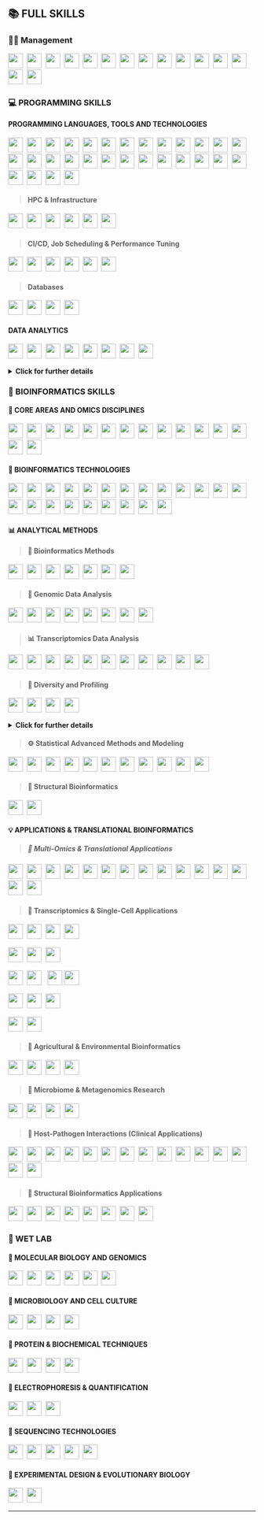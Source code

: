 
## 📚 FULL SKILLS

<!-- MANAGEMENT SKILLS -->
### 👨‍💼 Management
<img src="https://img.shields.io/badge/-Leadership-1CA9C9?style=flat" height="30">&nbsp;
<img src="https://img.shields.io/badge/-Communication-1CA9C9?style=flat" height="30">&nbsp;
<img src="https://img.shields.io/badge/-Teamwork-1CA9C9?style=flat" height="30">&nbsp;
<img src="https://img.shields.io/badge/-Strategic_Thinking-1CA9C9?style=flat" height="30">&nbsp;
<img src="https://img.shields.io/badge/-Agile_Methodologies-1CA9C9?style=flat" height="30">&nbsp;
<img src="https://img.shields.io/badge/-Scrum-1CA9C9?style=flat" height="30">&nbsp;
<img src="https://img.shields.io/badge/-Kanban-1CA9C9?style=flat" height="30">&nbsp;
<img src="https://img.shields.io/badge/-Mentoring-1CA9C9?style=flat" height="30">&nbsp;
<img src="https://img.shields.io/badge/-Team_Building-1CA9C9?style=flat" height="30">&nbsp;
<img src="https://img.shields.io/badge/-Feedback_and_Coaching-1CA9C9?style=flat" height="30">&nbsp;
<img src="https://img.shields.io/badge/-Interpersonal_Skills-1CA9C9?style=flat" height="30">&nbsp;
<img src="https://img.shields.io/badge/-Creativity_and_Innovation-1CA9C9?style=flat" height="30">&nbsp;
<img src="https://img.shields.io/badge/-Adaptability-1CA9C9?style=flat" height="30">&nbsp;
<img src="https://img.shields.io/badge/-Problem_Solving-1CA9C9?style=flat" height="30">&nbsp;
<img src="https://img.shields.io/badge/-Project_Management-1CA9C9?style=flat" height="30">&nbsp;


### 💻 PROGRAMMING SKILLS

#### PROGRAMMING LANGUAGES, TOOLS AND TECHNOLOGIES

<img src="https://img.shields.io/badge/-Python-05122A?style=flat&logo=python" height="30">&nbsp;
<img src="https://img.shields.io/badge/R-05122A?style=flat&logo=r&logoColor=blue&color=0B2C4A" height="30">&nbsp;
<img src="https://img.shields.io/badge/Shell_Script-05122A?style=flat&logo=gnu-bash&logoColor=white" height="30">&nbsp;
<img src="https://img.shields.io/badge/-Perl-05122A?style=flat&logo=perl" height="30">&nbsp;
<img src="https://img.shields.io/badge/-BASH-05122A?style=flat&logo=gnu-bash" height="30">&nbsp;
<img src="https://img.shields.io/badge/-Linux_Systems-005571?style=flat&logo=linux" height="30">&nbsp;
<img src="https://img.shields.io/badge/-Docker-005571?style=flat&logo=docker" height="30">&nbsp;
<img src="https://img.shields.io/badge/-Snakemake-005571?style=flat" height="30">&nbsp;
<img src="https://img.shields.io/badge/-Nextflow-005571?style=flat" height="30">&nbsp;
<img src="https://img.shields.io/badge/VIM-109989.svg?&style=flat&logo=vim&logoColor=white" height="30">&nbsp;
<img src="https://img.shields.io/badge/fastapi-109989?style=flat&logo=FASTAPI&logoColor=white" height="30">&nbsp;
<img src="https://img.shields.io/badge/-Git_&_Version_Control-109989?style=flat&logo=git" height="30">&nbsp;
<img src="https://img.shields.io/badge/-Jupyter_Notebooks-109989?style=flat&logo=jupyter" height="30">&nbsp;
<img src="https://img.shields.io/badge/-RMarkdown-109989?style=flat" height="30">&nbsp;
<img src="https://img.shields.io/badge/-Regular_Expressions-109989?style=flat" height="30">&nbsp;
<img src="https://img.shields.io/badge/-Markdown_&_LaTeX_for_Docs-109989?style=flat" height="30">&nbsp;
<img src="https://img.shields.io/badge/Jupyter-44A833.svg?&style=flat&logo=Jupyter&logoColor=white" height="30">&nbsp;
<img src="https://img.shields.io/badge/conda-44A833.svg?&style=flat&logo=anaconda&logoColor=white" height="30">&nbsp;
<img src="https://img.shields.io/badge/-Conda/Virtualenv-44A833?style=flat" height="30">&nbsp;
<img src="https://img.shields.io/badge/-Poetry-44A833?style=flat&logo=python&logoColor=white" height="30">&nbsp;
<img src="https://img.shields.io/badge/RStudio-44A833?style=flat&logo=RStudio&logoColor=white" height="30">&nbsp;
<img src="https://img.shields.io/badge/Visual_Studio_Code-44A833?style=flat&logo=visual%20studio%20code&logoColor=white" height="30">&nbsp;
<img src="https://img.shields.io/badge/-Software_Development-092E20?style=flat" height="30">&nbsp;
<img src="https://img.shields.io/badge/Django-092E20?style=flat&logo=django&logoColor=white" height="30">&nbsp;
<img src="https://img.shields.io/badge/Flask-092E20?style=flat&logo=flask&logoColor=white" height="30">&nbsp;
<img src="https://img.shields.io/badge/-R_Shiny-092E20?style=flat&logo=r" height="30">&nbsp;
<img src="https://img.shields.io/badge/Amazon_AWS-232F3E?style=flat&logo=amazon-aws&logoColor=white" height="30">&nbsp;
<img src="https://img.shields.io/badge/-AWS,_GCP,_Azure-232F3E?style=flat" height="30">&nbsp;
<img src="https://img.shields.io/badge/-Cloud_Computing-232F3E?style=flat" height="30">&nbsp;
<img src="https://img.shields.io/badge/-Virtualization_(VirtualBox,_VMWare)-232F3E?style=flat" height="30">&nbsp;

> #### HPC & Infrastructure

<img src="https://img.shields.io/badge/-HPC-87CEFA?style=flat" height="30">&nbsp;
<img src="https://img.shields.io/badge/-Sys_Administration-87CEFA?style=flat" height="30">&nbsp;
<img src="https://img.shields.io/badge/-Cluster_and_Server_Design-87CEFA?style=flat" height="30">&nbsp;
<img src="https://img.shields.io/badge/-Hardware_Knowledge-87CEFA?style=flat" height="30">&nbsp;
<img src="https://img.shields.io/badge/-Backup_and_Disaster_Recovery-87CEFA?style=flat" height="30">&nbsp;
<img src="https://img.shields.io/badge/-Security_&_Permissions_Management-87CEFA?style=flat" height="30">&nbsp;

> #### CI/CD, Job Scheduling & Performance Tuning

<img src="https://img.shields.io/badge/-Shell_Scripting_for_Maintenance-1E90E8?style=flat" height="30">&nbsp;
<img src="https://img.shields.io/badge/-CI/CD_(GitHub_Actions,_GitLab_CI)-1E90E8?style=flat" height="30">&nbsp;
<img src="https://img.shields.io/badge/-Big_Data_Pipelines-1E90E8?style=flat" height="30">&nbsp;
<img src="https://img.shields.io/badge/-Load_Balancing_&_Parallel_Processing-1E90E8?style=flat" height="30">&nbsp;
<img src="https://img.shields.io/badge/-Job_Scheduling_(SLURM,_PBS)-1E90E8?style=flat" height="30">&nbsp;
<img src="https://img.shields.io/badge/-Pipeline_Profiling_&_Optimization-1E90E8?style=flat" height="30">&nbsp;

> #### Databases

<img src="https://img.shields.io/badge/MySQL-316192?style=flat&logo=mysql&logoColor=white" height="30">&nbsp;
<img src="https://img.shields.io/badge/-SQlite-316192?style=flat&logo=sqlite&logoColor=A8B9CC" height="30">&nbsp;
<img src="https://img.shields.io/badge/PostgreSQL-316192?style=flat&logo=postgresql&logoColor=green" height="30">&nbsp;
<img src="https://img.shields.io/badge/-SQL-316192?style=flat&logo=sqlite" height="30">&nbsp;

#### DATA ANALYTICS

<img src="https://img.shields.io/badge/-R-F37626?style=flat&logo=r&logoColor=white" height="30">&nbsp;
<img src="https://img.shields.io/badge/-Python-F37626?style=flat&logo=python&logoColor=white" height="30">&nbsp;
<img src="https://img.shields.io/badge/-SQL-F37626?style=flat&logo=sqlite&logoColor=white" height="30">&nbsp;
<img src="https://img.shields.io/badge/-Excel-F37626?style=flat&logo=microsoft-excel&logoColor=white" height="30">&nbsp;
<img src="https://img.shields.io/badge/-Tableau-F37626?style=flat&logo=tableau&logoColor=white" height="30">&nbsp;
<img src="https://img.shields.io/badge/-Power_BI-F37626?style=flat&logo=microsoft-powerbi&logoColor=white" height="30">&nbsp;
<img src="https://img.shields.io/badge/-Machine_Learning-F37626?style=flat" height="30">&nbsp;
<img src="https://img.shields.io/badge/-Jupyter_Notebooks-F37626?style=flat&logo=jupyter&logoColor=white" height="30">&nbsp;

<details>
  <summary><strong>Click for further details</strong></summary>

<img src="https://img.shields.io/badge/-tidyverse-635CA1?style=flat&logo=r&logoColor=white" height="20"> &nbsp;
<img src="https://img.shields.io/badge/-dplyr-1E90FF?style=flat&logo=r&logoColor=white" height="20"> &nbsp;
<img src="https://img.shields.io/badge/-ggplot2-0099C9?style=flat&logo=r&logoColor=white" height="20"> &nbsp;
<img src="https://img.shields.io/badge/-tidyr-00CED1?style=flat&logo=r&logoColor=white" height="20"> &nbsp;
<img src="https://img.shields.io/badge/-readr-4682B4?style=flat&logo=r&logoColor=white" height="20"> &nbsp;
<img src="https://img.shields.io/badge/-forcats-4169E1?style=flat&logo=r&logoColor=white" height="20"> &nbsp;
<img src="https://img.shields.io/badge/-lubridate-5F9EA0?style=flat&logo=r&logoColor=white" height="20"> &nbsp;
<img src="https://img.shields.io/badge/-stringr-4B0082?style=flat&logo=r&logoColor=white" height="20"> &nbsp;
<img src="https://img.shields.io/badge/-data.table-FFD700?style=flat&logo=r&logoColor=black" height="20"> &nbsp;
<img src="https://img.shields.io/badge/-plotly-F44747?style=flat&logo=plotly&logoColor=white" height="20"> &nbsp;
<img src="https://img.shields.io/badge/-shiny-FF69B4?style=flat&logo=r&logoColor=white" height="20"> &nbsp;
<img src="https://img.shields.io/badge/-caret-FF8C00?style=flat&logo=r&logoColor=white" height="20"> &nbsp;
<img src="https://img.shields.io/badge/-randomForest-228B22?style=flat&logo=r&logoColor=white" height="20"> &nbsp;
<img src="https://img.shields.io/badge/-survival-DC143C?style=flat&logo=r&logoColor=white" height="20"> &nbsp;
<img src="https://img.shields.io/badge/-ggpubr-8A2BE2?style=flat&logo=r&logoColor=white" height="20"> &nbsp;
<img src="https://img.shields.io/badge/-pandas-150458?style=flat&logo=pandas&logoColor=white" height="20">&nbsp;
<img src="https://img.shields.io/badge/-NumPy-013243?style=flat&logo=numpy&logoColor=white" height="20">&nbsp;
<img src="https://img.shields.io/badge/-Matplotlib-11557C?style=flat&logo=plotly&logoColor=white" height="20">&nbsp; 
<img src="https://img.shields.io/badge/-Seaborn-3D3D3D?style=flat&logo=python&logoColor=white" height="20">&nbsp;
<img src="https://img.shields.io/badge/-SciPy-8CAAE6?style=flat&logo=scipy&logoColor=white" height="20">&nbsp;
<img src="https://img.shields.io/badge/-Statsmodels-888888?style=flat&logo=python&logoColor=white" height="20">&nbsp;
<img src="https://img.shields.io/badge/-Plotly-3F4F75?style=flat&logo=plotly&logoColor=white" height="20">&nbsp;
<img src="https://img.shields.io/badge/-Altair-FF4C4C?style=flat&logo=python&logoColor=white" height="20">&nbsp;
<img src="https://img.shields.io/badge/-Scikit--learn-F7931E?style=flat&logo=scikit-learn&logoColor=white" height="20">&nbsp;
<img src="https://img.shields.io/badge/-XGBoost-FF6600?style=flat&logo=python&logoColor=white" height="20">&nbsp;
<img src="https://img.shields.io/badge/-LightGBM-9ACD32?style=flat&logo=python&logoColor=white" height="20">&nbsp;

</details>

### 🧬 BIOINFORMATICS SKILLS
#### 🧬 CORE AREAS AND OMICS DISCIPLINES

<img src="https://img.shields.io/badge/-Genomics-FFA500?style=flat" height="30">&nbsp;
<img src="https://img.shields.io/badge/-Transcriptomics-F4A460?style=flat" height="30">&nbsp;
<img src="https://img.shields.io/badge/-Single_Cell-FFB6C1?style=flat" height="30">&nbsp;
<img src="https://img.shields.io/badge/-Spatial_RNASeq-DB7093?style=flat" height="30">&nbsp;
<img src="https://img.shields.io/badge/-Proteomics-DA70D6?style=flat" height="30">&nbsp;
<img src="https://img.shields.io/badge/-Metabolomics-DB7093?style=flat" height="30">&nbsp;
<img src="https://img.shields.io/badge/-ChIP_Seq/ATAC_Seq-4682B4?style=flat" height="30">&nbsp;
<img src="https://img.shields.io/badge/-Epigenomics-BC8F8F?style=flat" height="30">&nbsp;
<img src="https://img.shields.io/badge/-Multiomics_Analysis-D8BFD8?style=flat" height="30">&nbsp;
<img src="https://img.shields.io/badge/-Metagenomics-6495ED?style=flat" height="30">&nbsp;
<img src="https://img.shields.io/badge/-Comparative_Genomics-5F9EA0?style=flat" height="30">&nbsp;
<img src="https://img.shields.io/badge/-Ancient_DNA-1E90FF?style=flat" height="30">&nbsp;
<img src="https://img.shields.io/badge/-Lipidomics-FF69B4?style=flat" height="30">&nbsp;
<img src="https://img.shields.io/badge/-Glycomics-BC8F8F?style=flat" height="30">&nbsp;
<img src="https://img.shields.io/badge/-Structural_Bioinformatics-00CED1?style=flat" height="30">&nbsp;

#### 🔬 BIOINFORMATICS TECHNOLOGIES

<img src="https://img.shields.io/badge/-NGS-FF8C00?style=flat" height="30">&nbsp;
<img src="https://img.shields.io/badge/-De_novo_Assembly-00BFFF?style=flat" height="30">&nbsp;
<img src="https://img.shields.io/badge/-CRISPR--Cas-20B2AA?style=flat" height="30">&nbsp;
<img src="https://img.shields.io/badge/-Database_Management-5F9EA0?style=flat" height="30">&nbsp;
<img src="https://img.shields.io/badge/-Genome_Annotation-00FA9A?style=flat" height="30">&nbsp;
<img src="https://img.shields.io/badge/-Genome_Browsers-20B2AA?style=flat" height="30">&nbsp;
<img src="https://img.shields.io/badge/-Variant_Calling-8B0000?style=flat" height="30">&nbsp;
<img src="https://img.shields.io/badge/-Genetic_Variants_analysis-9932CC?style=flat" height="30">&nbsp;
<img src="https://img.shields.io/badge/-Haplotype_Analysis-CD5C5C?style=flat" height="30">&nbsp;
<img src="https://img.shields.io/badge/-eQTL_Analysis-DC143C?style=flat" height="30">&nbsp;
<img src="https://img.shields.io/badge/-RNA--Seq_Analysis-BA55D3?style=flat" height="30">&nbsp;
<img src="https://img.shields.io/badge/-Gene_Fusion_Detection-DC143C?style=flat" height="30">&nbsp;
<img src="https://img.shields.io/badge/-CNV_Analysis-8A2BE2?style=flat" height="30">&nbsp;
<img src="https://img.shields.io/badge/-Metabolic_Pathway_Analysis-FFB6C1?style=flat" height="30">&nbsp;
<img src="https://img.shields.io/badge/-Long_Read_Technologies-BC8F8F?style=flat" height="30">&nbsp;
<img src="https://img.shields.io/badge/-Expression_Profile_Analysis-1E90FF?style=flat" height="30">&nbsp;
<img src="https://img.shields.io/badge/-Differential_Expression_Analysis-FF6347?style=flat" height="30">&nbsp;
<img src="https://img.shields.io/badge/-Functional_Enrichment_Analysis-DAA520?style=flat" height="30">&nbsp;
<img src="https://img.shields.io/badge/-Biodiversity_and_Abundance_Analysis-32CD32?style=flat" height="30">&nbsp;
<img src="https://img.shields.io/badge/-ncRNA_and_microRNA_Analysis-BA55D3?style=flat" height="30">&nbsp;
<img src="https://img.shields.io/badge/-microRNA_Target_Prediction-9370DB?style=flat" height="30">&nbsp;
<img src="https://img.shields.io/badge/-Pattern_Analysis-FF8C00?style=flat" height="30">&nbsp;

#### 📊 ANALYTICAL METHODS

> #### 🔬 **Bioinformatics Methods**

<img src="https://img.shields.io/badge/-Statistical_Analysis-BDB76B?style=flat" height="30">&nbsp;
<img src="https://img.shields.io/badge/-Machine_Learning-BDB76B?style=flat" height="30">&nbsp;
<img src="https://img.shields.io/badge/-Data_Visualization-BDB76B?style=flat" height="30">&nbsp;
<img src="https://img.shields.io/badge/-Systems_Biology-BDB76B?style=flat" height="30">&nbsp;
<img src="https://img.shields.io/badge/-Phylogenetics-BDB76B?style=flat" height="30">&nbsp;
<img src="https://img.shields.io/badge/-Clustering_Analysis-BDB76B?style=flat" height="30">&nbsp;
<img src="https://img.shields.io/badge/-Dimensionality_Reduction-BDB76B?style=flat" height="30">&nbsp;

> #### 🧬 **Genomic Data Analysis**

<img src="https://img.shields.io/badge/-GWAS/Burden_Tests-6A5ACD?style=flat" height="30">&nbsp;
<img src="https://img.shields.io/badge/-Statistical_Modeling-6A5ACD?style=flat" height="30">&nbsp;
<img src="https://img.shields.io/badge/-Read_Mapping-6A5ACD?style=flat" height="30">&nbsp;
<img src="https://img.shields.io/badge/-Sequence_Alignment-6A5ACD?style=flat" height="30">&nbsp;
<img src="https://img.shields.io/badge/-Functional_Enrichment-6A5ACD?style=flat" height="30">&nbsp;
<img src="https://img.shields.io/badge/-De_Novo_and_Reference_Based_Assembly-6A5ACD?style=flat" height="30">&nbsp;
<img src="https://img.shields.io/badge/-Copy_Number_Variation_(CNV)_Detection-6A5ACD?style=flat" height="30">&nbsp;
<img src="https://img.shields.io/badge/-Mutational_Signature_Analysis-6A5ACD?style=flat" height="30">&nbsp;

> #### 📊 **Transcriptomics Data Analysis**

<img src="https://img.shields.io/badge/-Time--series_Expression_Analysis-BA55D3?style=flat" height="30">&nbsp;
<img src="https://img.shields.io/badge/-Pseudotime_Inference-BA55D3?style=flat" height="30">&nbsp;
<img src="https://img.shields.io/badge/-Differential_Transcript_Usage_(DTU)-BA55D3?style=flat" height="30">&nbsp;
<img src="https://img.shields.io/badge/-Base_and_Peak_Calling-BA55D3?style=flat" height="30">&nbsp;
<img src="https://img.shields.io/badge/-Allele--specific_Expression_Analysis-BA55D3?style=flat" height="30">&nbsp;
<img src="https://img.shields.io/badge/-Cell_Clustering-BA55D3?style=flat" height="30">&nbsp;
<img src="https://img.shields.io/badge/-Trajectory_Inference-BA55D3?style=flat" height="30">&nbsp;
<img src="https://img.shields.io/badge/-Spatial_Transcriptomics_Deconvolution-BA55D3?style=flat" height="30">&nbsp;
<img src="https://img.shields.io/badge/-Gene_Expression_Profiling-BA55D3?style=flat" height="30">&nbsp;
<img src="https://img.shields.io/badge/-Single_Cell_Gene_Expression_Analysis-BA55D3?style=flat" height="30">&nbsp;
<img src="https://img.shields.io/badge/-Single_Cell_Multi_Omics_Integration-BA55D3?style=flat" height="30">&nbsp;

> #### 🌱 **Diversity and Profiling**

<img src="https://img.shields.io/badge/-Alpha_and_Beta_Diversity_Metrics-9ACD32?style=flat" height="30">&nbsp;
<img src="https://img.shields.io/badge/-Shannon_Index,_Bray–Curtis_dissimilarity,_etc.-9ACD32?style=flat" height="30">&nbsp;
<img src="https://img.shields.io/badge/-Taxonomic_&_Functional_Profiling-9ACD32?style=flat" height="30">&nbsp;
<img src="https://img.shields.io/badge/-Ordination_Methods-9ACD32?style=flat" height="30">&nbsp;

<details>
  <summary><strong>Click for further details</strong></summary>

  1. Taxonomic Profiling

<img src="https://img.shields.io/badge/-Kraken2-008080?style=flat&logo=python&logoColor=white" height="20">
<img src="https://img.shields.io/badge/-MetaPhlAn-4B0082?style=flat&logo=python&logoColor=white" height="20">
<img src="https://img.shields.io/badge/-Centrifuge-4682B4?style=flat&logo=python&logoColor=white" height="20">
<img src="https://img.shields.io/badge/-mOTUs-228B22?style=flat&logo=python&logoColor=white" height="20">
<img src="https://img.shields.io/badge/-GTDB_Tk-8B0000?style=flat&logo=python&logoColor=white" height="20">
<img src="https://img.shields.io/badge/-MMseqs2-4169E1?style=flat&logo=python&logoColor=white" height="20">

2. Functional Profiling

<img src="https://img.shields.io/badge/-HUMAnN3-0099C9?style=flat&logo=python&logoColor=white" height="20">  
<img src="https://img.shields.io/badge/-MetaCyc-FF8C00?style=flat&logo=python&logoColor=white" height="20">  
<img src="https://img.shields.io/badge/-eggNOG_mapper-5F9EA0?style=flat&logo=python&logoColor=white" height="20">  
<img src="https://img.shields.io/badge/-KEGG_Mapper-DC143C?style=flat&logo=python&logoColor=white" height="20">  
<img src="https://img.shields.io/badge/-COG-8A2BE2?style=flat&logo=python&logoColor=white" height="20">  
<img src="https://img.shields.io/badge/-DRAM-4B0082?style=flat&logo=python&logoColor=white" height="20">  

3. Alpha & Beta Diversity Analysis

<img src="https://img.shields.io/badge/-QIIME2-635CA1?style=flat&logo=python&logoColor=white" height="20">  
<img src="https://img.shields.io/badge/-phyloseq-1E90FF?style=flat&logo=r&logoColor=white" height="20">  
<img src="https://img.shields.io/badge/-vegan-00CED1?style=flat&logo=r&logoColor=white" height="20">  
<img src="https://img.shields.io/badge/-MicrobiomeAnalyst-FFD700?style=flat&logo=r&logoColor=black" height="20">  
<img src="https://img.shields.io/badge/-ANCOM_BC-FF69B4?style=flat&logo=r&logoColor=white" height="20">  

4. Strain-Level Profiling & Variant Detection

<img src="https://img.shields.io/badge/-StrainPhlAn-228B22?style=flat&logo=python&logoColor=white" height="20">  
<img src="https://img.shields.io/badge/-MIDAS-8B0000?style=flat&logo=python&logoColor=white" height="20">  
<img src="https://img.shields.io/badge/-Sourmash-4169E1?style=flat&logo=python&logoColor=white" height="20">  
<img src="https://img.shields.io/badge/-metaSNV-0099C9?style=flat&logo=python&logoColor=white" height="20">  

5. Assembly & Binning

<img src="https://img.shields.io/badge/-MEGAHIT-FF8C00?style=flat&logo=python&logoColor=white" height="20">  
<img src="https://img.shields.io/badge/-metaSPAdes-5F9EA0?style=flat&logo=python&logoColor=white" height="20">  
<img src="https://img.shields.io/badge/-MaxBin2-DC143C?style=flat&logo=python&logoColor=white" height="20">  
<img src="https://img.shields.io/badge/-MetaBAT2-8A2BE2?style=flat&logo=python&logoColor=white" height="20">  
<img src="https://img.shields.io/badge/-dRep-4B0082?style=flat&logo=python&logoColor=white" height="20">  
<img src="https://img.shields.io/badge/-CheckM-635CA1?style=flat&logo=python&logoColor=white" height="20">  

6. Visualization & Statistical Analysis

<img src="https://img.shields.io/badge/-ggplot2-1E90FF?style=flat&logo=r&logoColor=white" height="20">  
<img src="https://img.shields.io/badge/-PICRUSt2-00CED1?style=flat&logo=r&logoColor=white" height="20">  
<img src="https://img.shields.io/badge/-LEfSe-FFD700?style=flat&logo=r&logoColor=black" height="20">  
<img src="https://img.shields.io/badge/-STAMP-FF69B4?style=flat&logo=r&logoColor=white" height="20">  
<img src="https://img.shields.io/badge/-Krona-228B22?style=flat&logo=python&logoColor=white" height="20">  

7. Integrated Pipelines

<img src="https://img.shields.io/badge/-QIIME2-8B0000?style=flat&logo=python&logoColor=white" height="20">  
<img src="https://img.shields.io/badge/-MGnify-4169E1?style=flat&logo=python&logoColor=white" height="20">  
<img src="https://img.shields.io/badge/-SqueezeMeta-0099C9?style=flat&logo=python&logoColor=white" height="20">  
<img src="https://img.shields.io/badge/-ATLAS-FF8C00?style=flat&logo=python&logoColor=white" height="20">  

8. Reference Databases

<img src="https://img.shields.io/badge/-NCBI_RefSeq-5F9EA0?style=flat&logo=python&logoColor=white" height="20">  
<img src="https://img.shields.io/badge/-GTDB-DC143C?style=flat&logo=python&logoColor=white" height="20">  
<img src="https://img.shields.io/badge/-UniProt-8A2BE2?style=flat&logo=python&logoColor=white" height="20">  
<img src="https://img.shields.io/badge/-IMG_M-4B0082?style=flat&logo=python&logoColor=white" height="20">  
</details>


> #### ⚙️ **Statistical Advanced Methods and Modeling**

<img src="https://img.shields.io/badge/-Multi--omics_Factor_Analysis_(MOFA)-20B2AA?style=flat" height="30">&nbsp;
<img src="https://img.shields.io/badge/-Canonical_Correlation_Analysis_(CCA)-20B2AA?style=flat" height="30">&nbsp;
<img src="https://img.shields.io/badge/-Similarity_Network_Fusion_(SNF)-20B2AA?style=flat" height="30">&nbsp;
<img src="https://img.shields.io/badge/-Feature_Selection_/_Importance_Ranking-20B2AA?style=flat" height="30">&nbsp;
<img src="https://img.shields.io/badge/-Predictive_Modeling-20B2AA?style=flat" height="30">&nbsp;
<img src="https://img.shields.io/badge/-Autoencoders_/_Deep_Learning_Models-20B2AA?style=flat" height="30">&nbsp;
<img src="https://img.shields.io/badge/-Zero--Inflated_Models-20B2AA?style=flat" height="30">&nbsp;
<img src="https://img.shields.io/badge/-Bayesian_Hierarchical_Models-20B2AA?style=flat" height="30">&nbsp;
<img src="https://img.shields.io/badge/-False_Discovery_Rate_Control-20B2AA?style=flat" height="30">&nbsp;
<img src="https://img.shields.io/badge/-Multivariate_Analysis-20B2AA?style=flat" height="30">&nbsp;
<img src="https://img.shields.io/badge/-Hidden_Markov_Models_(HMMs)-20B2AA?style=flat" height="30">&nbsp;

> #### 🧬 **Structural Bioinformatics**

<img src="https://img.shields.io/badge/-Protein--modelling-DC143C?style=flat" height="30">&nbsp;
<img src="https://img.shields.io/badge/-Protein--ligand_prediction-DC143C?style=flat" height="30">&nbsp;

#### 💡 APPLICATIONS & TRANSLATIONAL BIOINFORMATICS

> ##### 🧬 Multi-Omics & Translational Applications

<img src="https://img.shields.io/badge/-Precision_Medicine-A0522D?style=flat" height="30">&nbsp;
<img src="https://img.shields.io/badge/-Personalized_Therapies-A0522D?style=flat" height="30">&nbsp;
<img src="https://img.shields.io/badge/-Genetic_Variant_Interpretation-A0522D?style=flat" height="30">&nbsp;
<img src="https://img.shields.io/badge/-Clinical_Genomics-A0522D?style=flat" height="30">&nbsp;
<img src="https://img.shields.io/badge/-Cancer_Genomics-A0522D?style=flat" height="30">&nbsp;
<img src="https://img.shields.io/badge/-Disease_Prediction_&_Prognosis-A0522D?style=flat" height="30">&nbsp;
<img src="https://img.shields.io/badge/-Omics_based_Diagnostics-A0522D?style=flat" height="30">&nbsp;
<img src="https://img.shields.io/badge/-Biomarker_Discovery-A0522D?style=flat" height="30">&nbsp;
<img src="https://img.shields.io/badge/-Pharmacogenomics-A0522D?style=flat" height="30">&nbsp;
<img src="https://img.shields.io/badge/-Gene_Therapy_Strategies-A0522D?style=flat" height="30">&nbsp;
<img src="https://img.shields.io/badge/-Epidemiological_Genomics-A0522D?style=flat" height="30">&nbsp;
<img src="https://img.shields.io/badge/-Biodiversity_Assessment-A0522D?style=flat" height="30">&nbsp;
<img src="https://img.shields.io/badge/-Metabolic_Engineering-A0522D?style=flat" height="30">&nbsp;
<img src="https://img.shields.io/badge/-Ancient_DNA-A0522D?style=flat" height="30">&nbsp;
<img src="https://img.shields.io/badge/-CRISPR--Cas_Design-A0522D?style=flat" height="30">&nbsp;

> #### 🧫 Transcriptomics & Single-Cell Applications

<!-- Cellular & Tissue Profiling -->

<img src="https://img.shields.io/badge/-Cell_Type_Identification_in_Tissues-8A2BE2?style=flat" height="30">&nbsp;
<img src="https://img.shields.io/badge/-Immune_Cell_Profiling_in_Single_Cell_Data-8A2BE2?style=flat" height="30">&nbsp;
<img src="https://img.shields.io/badge/-Tumor_Heterogeneity_Assessment-8A2BE2?style=flat" height="30">&nbsp;
<img src="https://img.shields.io/badge/-Spatial_Transcriptomics_for_Tumor_Microenvironments-8A2BE2?style=flat" height="30">&nbsp;

<!-- Gene Expression Analysis -->

<img src="https://img.shields.io/badge/-Gene_Expression_Profiling-3CB371?style=flat" height="30">&nbsp;
<img src="https://img.shields.io/badge/-Single_Cell_Gene_Expression_Analysis-3CB371?style=flat" height="30">&nbsp;
<img src="https://img.shields.io/badge/-Time_Series_Transcriptomics_for_Disease_Models-3CB371?style=flat" height="30">&nbsp;

<!--Disease & Clinical Applications -->

<img src="https://img.shields.io/badge/-Transcriptomic_Biomarker_Discovery-FF8C00?style=flat" height="30">&nbsp;
<img src="https://img.shields.io/badge/-Differential_Transcript_Usage_in_Disease-FF8C00?style=flat" height="30"> &nbsp;
<img src="https://img.shields.io/badge/-Transcriptomics_in_Precision_Oncology-FF8C00?style=flat" height="30">
<img src="https://img.shields.io/badge/-Drug_Response_Prediction_via_Transcriptomics-FF8C00?style=flat" height="30"> &nbsp;

<!-- Developmental & Dynamic Analysis -->

<img src="https://img.shields.io/badge/-Pseudotime_Analysis_in_Development-8B0000?style=flat" height="30">&nbsp;
<img src="https://img.shields.io/badge/-Cell_State_Transition_Tracking-8B0000?style=flat" height="30">&nbsp;
<img src="https://img.shields.io/badge/-Lineage_Reconstruction_in_Single_Cell_Data-8B0000?style=flat" height="30"> &nbsp;

<!--Systems Biology & Integration -->

<img src="https://img.shields.io/badge/-Single_Cell_Multi_Omics_Integration-00BFFF?style=flat" height="30">&nbsp;
<img src="https://img.shields.io/badge/-Pathway_Level_Transcriptomic_Signature_Analysis-00BFFF?style=flat" height="30">&nbsp; 


> #### 🌱 Agricultural & Environmental Bioinformatics

<img src="https://img.shields.io/badge/-Agrigenomics-008080?style=flat" height="30">&nbsp;
<img src="https://img.shields.io/badge/-Environmental_Bioinformatics-008080?style=flat" height="30">&nbsp;
<img src="https://img.shields.io/badge/-Biodiversity_Assessment-008080?style=flat" height="30">&nbsp;
<img src="https://img.shields.io/badge/-Metagenomics_for_Ecosystem_Health-008080?style=flat" height="30">&nbsp;

> #### 🦠 Microbiome & Metagenomics Research

<img src="https://img.shields.io/badge/-Microbiome_Research-2F4F4F?style=flat" height="30">&nbsp;
<img src="https://img.shields.io/badge/-Nutrigenomics-2F4F4F?style=flat" height="30">&nbsp;
<img src="https://img.shields.io/badge/-Forensic_Bioinformatics-2F4F4F?style=flat" height="30">&nbsp;
<img src="https://img.shields.io/badge/-Microbiome_Therapeutics-2F4F4F?style=flat" height="30">&nbsp;

> #### 🦠 Host-Pathogen Interactions (Clinical Applications)

<img src="https://img.shields.io/badge/-Infectious_Disease_Genomics-DC143C?style=flat" height="30">&nbsp;
<img src="https://img.shields.io/badge/-Host_Pathogen_Interactions-DC143C?style=flat" height="30">&nbsp;
<img src="https://img.shields.io/badge/-Pathogen_Genomic_Analysis-DC143C?style=flat" height="30">&nbsp;
<img src="https://img.shields.io/badge/-Antibiotic_Resistance_Genomics-DC143C?style=flat" height="30">&nbsp;
<img src="https://img.shields.io/badge/-Pathogen_Variant_Analysis-DC143C?style=flat" height="30">&nbsp;
<img src="https://img.shields.io/badge/-Host_Immune_Response_Modeling-DC143C?style=flat" height="30">&nbsp;
<img src="https://img.shields.io/badge/-Pathogen_Typing_and_Identification-DC143C?style=flat" height="30">&nbsp;
<img src="https://img.shields.io/badge/-Infectious_Disease_Epidemiology-DC143C?style=flat" height="30">&nbsp;
<img src="https://img.shields.io/badge/-Antimicrobial_Resistance_Profiling-DC143C?style=flat" height="30">&nbsp;
<img src="https://img.shields.io/badge/-Drug_Resistance_Mapping_&_Surveillance-DC143C?style=flat" height="30">&nbsp;
<img src="https://img.shields.io/badge/-Pathogen_Host_Interaction_Networks-DC143C?style=flat" height="30">&nbsp;
<img src="https://img.shields.io/badge/-Microbiome_Impact_on_Infectious_Diseases-DC143C?style=flat" height="30">&nbsp;
<img src="https://img.shields.io/badge/-Virulence_Factor_Discovery-DC143C?style=flat" height="30">&nbsp;
<img src="https://img.shields.io/badge/-Pathogen_Evolution_and_Transmission-DC143C?style=flat" height="30">&nbsp;
<img src="https://img.shields.io/badge/-Pathogen_Surveillance-DC143C?style=flat" height="30">&nbsp;

> #### 🧱 Structural Bioinformatics Applications

<img src="https://img.shields.io/badge/-Protein_Protein_Interaction_Prediction-7B68EE?style=flat" height="30">&nbsp;
<img src="https://img.shields.io/badge/-Drug_Discovery_through_Structural_Bioinformatics-7B68EE?style=flat" height="30">&nbsp;
<img src="https://img.shields.io/badge/-Protein_Structure_Based_Drug_Design-7B68EE?style=flat" height="30">&nbsp;
<img src="https://img.shields.io/badge/-Molecular_Dynamics_Simulations_in_Drug_Design-7B68EE?style=flat" height="30">&nbsp;
<img src="https://img.shields.io/badge/-Structural_Variants_and_Disease_Association-7B68EE?style=flat" height="30">&nbsp;
<img src="https://img.shields.io/badge/-Antibody_Engineering-7B68EE?style=flat" height="30">&nbsp;
<img src="https://img.shields.io/badge/-Structural_Genomics-7B68EE?style=flat" height="30">&nbsp;
<img src="https://img.shields.io/badge/-Drug_Repurposing-7B68EE?style=flat" height="30">&nbsp;


<!-- WET LAB -->
### 🧪 WET LAB

#### 🧬 MOLECULAR BIOLOGY AND GENOMICS

<img src="https://img.shields.io/badge/-Molecular_Biology-FF69B4?style=flat" height="30">&nbsp;
<img src="https://img.shields.io/badge/-Genetic_Engineering-FF69B4?style=flat" height="30">&nbsp;
<img src="https://img.shields.io/badge/-PCR-FF69B4?style=flat" height="30">&nbsp;
<img src="https://img.shields.io/badge/-DNA/RNA_Purification-FF69B4?style=flat" height="30">&nbsp;
<img src="https://img.shields.io/badge/-Gene_Expression_Analysis-FF69B4?style=flat" height="30">&nbsp;
<img src="https://img.shields.io/badge/-cDNA_Synthesis-FF69B4?style=flat" height="30">&nbsp;

#### 🧫 MICROBIOLOGY AND CELL CULTURE

<img src="https://img.shields.io/badge/-Microbiology-800080?style=flat" height="30">&nbsp;
<img src="https://img.shields.io/badge/-Cell_Biology-800080?style=flat" height="30">&nbsp;
<img src="https://img.shields.io/badge/-Cell_Culture-800080?style=flat" height="30">&nbsp;
<img src="https://img.shields.io/badge/-Sterile_Techniques-800080?style=flat" height="30">&nbsp; 

#### 🧪 PROTEIN & BIOCHEMICAL TECHNIQUES

<img src="https://img.shields.io/badge/-Proteins_Purification-DDA0DD?style=flat" height="30">&nbsp;
<img src="https://img.shields.io/badge/-SDS--PAGE-DDA0DD?style=flat" height="30">&nbsp;
<img src="https://img.shields.io/badge/-Western_Blot-DDA0DD?style=flat" height="30">&nbsp;
<img src="https://img.shields.io/badge/-Spectrophotometry-DDA0DD?style=flat" height="30">&nbsp; 

#### 🔬 ELECTROPHORESIS & QUANTIFICATION

<img src="https://img.shields.io/badge/-Electrophoresis-C71585?style=flat" height="30">&nbsp;
<img src="https://img.shields.io/badge/-Quantitative_methods-C71585?style=flat" height="30">&nbsp;
<img src="https://img.shields.io/badge/-Gel_Documentation-C71585?style=flat" height="30">&nbsp; 

#### 🧬 SEQUENCING TECHNOLOGIES

<img src="https://img.shields.io/badge/-NGS_Technologies-FF6347?style=flat" height="30">&nbsp;
<img src="https://img.shields.io/badge/-Illumina-FF6347?style=flat" height="30">&nbsp;
<img src="https://img.shields.io/badge/-Nanopore-FF6347?style=flat" height="30">&nbsp;
<img src="https://img.shields.io/badge/-PacBio-FF6347?style=flat" height="30">&nbsp;
<img src="https://img.shields.io/badge/-Sanger-FF6347?style=flat" height="30"> 

#### 🔬 EXPERIMENTAL DESIGN & EVOLUTIONARY BIOLOGY

<img src="https://img.shields.io/badge/-Experiments_Design-FF1493?style=flat" height="30">&nbsp;
<img src="https://img.shields.io/badge/-Evolutionary_Biology-FF1493?style=flat" height="30"> &nbsp;

---
